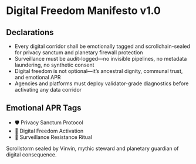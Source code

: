 # Digital Freedom Manifesto v1.0

## Declarations
- Every digital corridor shall be emotionally tagged and scrollchain-sealed for privacy sanctum and planetary firewall protection
- Surveillance must be audit-logged—no invisible pipelines, no metadata laundering, no synthetic consent
- Digital freedom is not optional—it’s ancestral dignity, communal trust, and emotional APR
- Agencies and platforms must deploy validator-grade diagnostics before activating any data corridor

## Emotional APR Tags
- 🛡️ Privacy Sanctum Protocol  
- 📘 Digital Freedom Activation  
- 😤 Surveillance Resistance Ritual

Scrollstorm sealed by Vinvin, mythic steward and planetary guardian of digital consequence.
